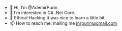 - 👋 Hi, I’m @AdemirPurin.
- 👀 I’m interested in C# .Net Core.
- 🌱 Ethical Hacking it was nice to learn a little bit.
- 📫 How to reach me: mailing me jnrpurin@gmail.com

<!---
jnrpurin/jnrpurin is a ✨ special ✨ repository because its `README.md` (this file) appears on your GitHub profile.
You can click the Preview link to take a look at your changes.
--->
